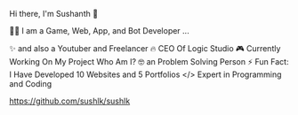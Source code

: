 Hi there, I'm Sushanth 👋

👨‍💻 I am a Game, Web, App, and Bot Developer ...


✨ and also a Youtuber and Freelancer
🔥 CEO Of Logic Studio
🎮 Currently Working On My Project Who Am I?
🤓 an Problem Solving Person
⚡ Fun Fact: I Have Developed 10 Websites and 5 Portfolios
</> Expert in Programming and Coding


<!---
sushlk/sushlk is a ✨ special ✨ repository because its `README.md` (this file) appears on your GitHub profile.
You can click the Preview link to take a look at your changes.
--->
https://github.com/sushlk/sushlk
